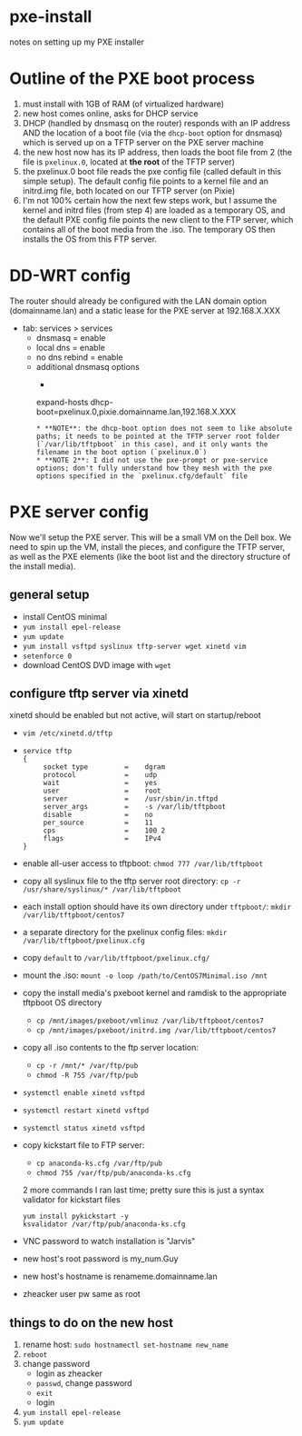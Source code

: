 # pxe-install
notes on setting up my PXE installer

# Outline of the PXE boot process
1. must install with 1GB of RAM (of virtualized hardware)
2. new host comes online, asks for DHCP service
3. DHCP (handled by dnsmasq on the router) responds with an IP address AND the location of a boot file (via the `dhcp-boot` option for dnsmasq) which is served up on a TFTP server on the PXE server machine
4. the new host now has its IP address, then loads the boot file from 2 (the file is `pxelinux.0`, located at **the root** of the TFTP server)
5. the pxelinux.0 boot file reads the pxe config file (called default in this simple setup). The default config file points to a kernel file and an initrd.img file, both located on our TFTP server (on Pixie)
6. I'm not 100% certain how the next few steps work, but I assume the kernel and initrd files (from step 4) are loaded as a temporary OS, and the default PXE config file points the new client to the FTP server, which contains all of the boot media from the .iso. The temporary OS then installs the OS from this FTP server.

# DD-WRT config
The router should already be configured with the LAN domain option (domainname.lan) and a static lease for the PXE server at 192.168.X.XXX
* tab: services > services
     * dnsmasq           =    enable
     * local dns         =    enable
     * no dns rebind     =    enable
     * additional dnsmasq options
          * ```
          expand-hosts
          dhcp-boot=pxelinux.0,pixie.domainname.lan,192.168.X.XXX
          ```
          * **NOTE**: the dhcp-boot option does not seem to like absolute paths; it needs to be pointed at the TFTP server root folder (`/var/lib/tftpboot` in this case), and it only wants the filename in the boot option (`pxelinux.0`)
          * **NOTE 2**: I did not use the pxe-prompt or pxe-service options; don't fully understand how they mesh with the pxe options specified in the `pxelinux.cfg/default` file

# PXE server config
Now we'll setup the PXE server. This will be a small VM on the Dell box. We need to spin up the VM, install the pieces, and configure the TFTP server, as well as the PXE elements (like the boot list and the directory structure of the install media).

## general setup
* install CentOS minimal
* `yum install epel-release`
* `yum update`
* `yum install vsftpd syslinux tftp-server wget xinetd vim`
* `setenforce 0`
* download CentOS DVD image with `wget`

## configure tftp server via xinetd
xinetd should be enabled but not active, will start on startup/reboot
* `vim /etc/xinetd.d/tftp`
*    ```
     service tftp
     {
          socket type         =    dgram
          protocol            =    udp
          wait                =    yes
          user                =    root
          server              =    /usr/sbin/in.tftpd
          server_args         =    -s /var/lib/tftpboot
          disable             =    no
          per_source          =    11
          cps                 =    100 2
          flags               =    IPv4
     }
     ```
* enable all-user access to tftpboot: `chmod 777 /var/lib/tftpboot`
* copy all syslinux file to the tftp server root directory: `cp -r /usr/share/syslinux/* /var/lib/tftpboot`
* each install option should have its own directory under `tftpboot/`: `mkdir /var/lib/tftpboot/centos7`
* a separate directory for the pxelinux config files: `mkdir /var/lib/tftpboot/pxelinux.cfg`
* copy `default` to `/var/lib/tftpboot/pxelinux.cfg/`
* mount the .iso: `mount -o loop /path/to/CentOS7Minimal.iso /mnt`
* copy the install media's pxeboot kernel and ramdisk to the appropriate tftpboot OS directory
     * `cp /mnt/images/pxeboot/vmlinuz /var/lib/tftpboot/centos7`
     * `cp /mnt/images/pxeboot/initrd.img /var/lib/tftpboot/centos7`
* copy all .iso contents to the ftp server location:
     * `cp -r /mnt/* /var/ftp/pub`
     * `chmod -R 755 /var/ftp/pub`
* `systemctl enable xinetd vsftpd`
* `systemctl restart xinetd vsftpd`
* `systemctl status xinetd vsftpd`
* copy kickstart file to FTP server:
     * `cp anaconda-ks.cfg /var/ftp/pub`
     * `chmod 755 /var/ftp/pub/anaconda-ks.cfg`


     2 more commands I ran last time; pretty sure this is just a syntax validator for kickstart files
     ```
     yum install pykickstart -y
     ksvalidator /var/ftp/pub/anaconda-ks.cfg
     ```

* VNC password to watch installation is "Jarvis"
* new host's root password is my_num.Guy
* new host's hostname is renameme.domainname.lan
* zheacker user pw same as root

## things to do on the new host
1. rename host: `sudo hostnamectl set-hostname new_name`
2. `reboot`
3. change password
     * login as zheacker
     * `passwd`, change password
     * `exit`
     * login
4. `yum install epel-release`
5. `yum update`

